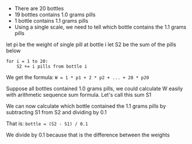 - There are 20 bottles
- 19 bottles contains 1.0 grams pills
- 1 bottle contains 1.1 grams pills
- Using a single scale, we need to tell which bottle contains the 1.1 grams pills

let pi be the weight of single pill at bottle i
let S2 be the sum of the pills below

```
for i = 1 to 20:
    S2 += i pills from bottle i
```

We get the formula: `W = 1 * p1 + 2 * p2 + ... + 20 * p20`

Suppose all bottles contained 1.0 grams pills, we could calculate W easily with arithmetic sequence sum formula.
Let's call this sum S1

We can now calculate which bottle contained the 1.1 grams pills by subtracting S1 from S2 and dividing by 0.1

That is:
`bottle = (S2 - S1) / 0.1`

We divide by 0.1 because that is the difference between the weights
